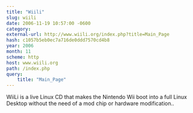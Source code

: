 ```yaml
---
title: "Wiili"
slug: wiili
date: 2006-11-19 10:57:00 -0600
category: 
external-url: http://www.wiili.org/index.php?title=Main_Page
hash: c1057b5eb0ec7a716de0ddd7570cd4b8
year: 2006
month: 11
scheme: http
host: www.wiili.org
path: /index.php
query:
    title: "Main_Page"
---
```


WiiLi is a live Linux CD that makes the Nintendo Wii boot into a full Linux Desktop without the need of a mod chip or hardware modification..
